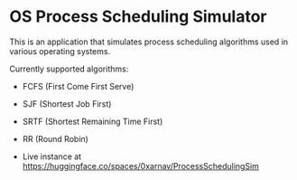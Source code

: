 # OS Process Scheduling Simulator

This is an application that simulates process scheduling algorithms used in various operating systems.

Currently supported algorithms:
- FCFS (First Come First Serve)
- SJF (Shortest Job First)
- SRTF (Shortest Remaining Time First)
- RR (Round Robin)

- Live instance at https://huggingface.co/spaces/0xarnav/ProcessSchedulingSim
